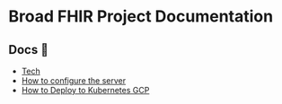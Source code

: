 # Broad FHIR Project Documentation

## Docs 📖

- [Tech](./TECH.md)
- [How to configure the server](./CONFIGURATION.md)
- [How to Deploy to Kubernetes GCP](./DEPLOYMENT.md)
